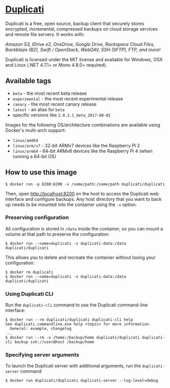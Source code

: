 # [Duplicati](https://www.duplicati.com)
Duplicati is a free, open source, backup client that securely stores encrypted, incremental, compressed backups on cloud storage services and remote file servers. It works with:

*Amazon S3, IDrive e2, OneDrive, Google Drive, Rackspace Cloud Files, Backblaze (B2), Swift / OpenStack, WebDAV, SSH (SFTP), FTP, and more!*

Duplicati is licensed under the MIT license and available for Windows, OSX and Linux (.NET 4.7.1+ or Mono 4.8.0+ required).

## Available tags

  * `beta` - the most recent beta release
  * `experimental` - the most recent experimental release
  * `canary` - the most recent canary release
  * `latest` - an alias for `beta`
  * specific versions like `2.0.2.1_beta_2017-08-01`

Images for the following OS/architecture combinations are available using Docker's multi-arch support:

  * `linux/amd64`
  * `linux/arm/v7` - 32-bit ARMv7 devices like the Raspberry Pi 2
  * `linux/arm64` - 64-bit ARMv8 devices like the Raspberry Pi 4 (when running a 64-bit OS)

## How to use this image

```console
$ docker run -p 8200:8200 -v /some/path:/some/path duplicati/duplicati
```

Then, open [http://localhost:8200](http://localhost:8200) on the host to access the Duplicati web interface and configure backups. Any host directory that you want to back up needs to be mounted into the container using the `-v` option.

### Preserving configuration

All configuration is stored in `/data` inside the container, so you can mount a volume at that path to preserve the configuration:

```console
$ docker run --name=duplicati -v duplicati-data:/data duplicati/duplicati
```

This allows you to delete and recreate the container without losing your configuration:

```console
$ docker rm duplicati
$ docker run --name=duplicati -v duplicati-data:/data duplicati/duplicati
```

### Using Duplicati CLI

Run the `duplicati-cli` command to use the Duplicati command-line interface:

```console
$ docker run --rm duplicati/duplicati duplicati-cli help
See duplicati.commandline.exe help <topic> for more information.
  General: example, changelog
...
$ docker run --rm -v /home:/backup/home duplicati/duplicati duplicati-cli backup ssh://user@host /backup/home
```

### Specifying server arguments

To launch the Duplicati server with additional arguments, run the `duplicati-server` command:

```console
$ docker run duplicati/duplicati duplicati-server --log-level=debug
```
